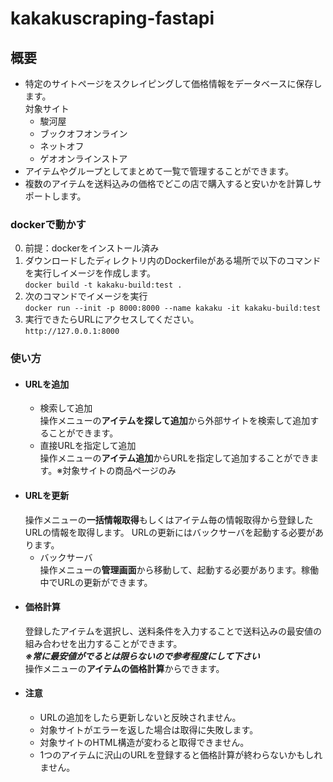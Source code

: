 # kakakuscraping-fastapi

## 概要
+ 特定のサイトページをスクレイピングして価格情報をデータベースに保存します。<br>
    対象サイト
     + 駿河屋
     + ブックオフオンライン
     + ネットオフ
     + ゲオオンラインストア
+ アイテムやグループとしてまとめて一覧で管理することができます。
+ 複数のアイテムを送料込みの価格でどこの店で購入すると安いかを計算しサポートします。

### dockerで動かす
0. 前提：dockerをインストール済み
1. ダウンロードしたディレクトリ内のDockerfileがある場所で以下のコマンドを実行しイメージを作成します。<br>
   `docker build -t kakaku-build:test .`
2. 次のコマンドでイメージを実行<br>
   `docker run --init -p 8000:8000 --name kakaku -it kakaku-build:test`
3. 実行できたらURLにアクセスしてください。<br>
   `http://127.0.0.1:8000`

### 使い方
+ #### URLを追加<br>
  + 検索して追加<br>
    操作メニューの**アイテムを探して追加**から外部サイトを検索して追加することができます。
  + 直接URLを指定して追加<br>
    操作メニューの**アイテム追加**からURLを指定して追加することができます。※対象サイトの商品ページのみ
+ #### URLを更新<br>
  操作メニューの**一括情報取得**もしくはアイテム毎の情報取得から登録したURLの情報を取得します。
  URLの更新にはバックサーバを起動する必要があります。
  + バックサーバ<br>
    操作メニューの**管理画面**から移動して、起動する必要があります。稼働中でURLの更新ができます。
+ #### 価格計算<br>
  登録したアイテムを選択し、送料条件を入力することで送料込みの最安値の組み合わせを出力することができます。<br>
  ***※常に最安値がでるとは限らないので参考程度にして下さい***<br>
  操作メニューの**アイテムの価格計算**からできます。
+ #### 注意<br>
  + URLの追加をしたら更新しないと反映されません。
  + 対象サイトがエラーを返した場合は取得に失敗します。
  + 対象サイトのHTML構造が変わると取得できません。
  + 1つのアイテムに沢山のURLを登録すると価格計算が終わらないかもしれません。
